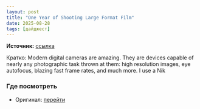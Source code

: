 ```yaml
---
layout: post
title: "One Year of Shooting Large Format Film"
date: 2025-08-28
tags: [дайджест]
---
```


**Источник:** [ссылка](https://photographylife.com/one-year-of-shooting-large-format-film)

Кратко: Modern digital cameras are amazing. They are devices capable of nearly any photographic task thrown at them: high resolution images, eye autofocus, blazing fast frame rates, and much more. I use a Nik

### Где посмотреть
- Оригинал: [перейти]({link})
